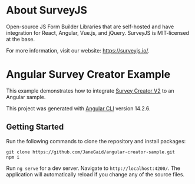 # About SurveyJS
Open-source JS Form Builder Libraries that are self-hosted and have integration for React, Angular, Vue.js, and jQuery. SurveyJS is MIT-licensed at the base.

For more information, visit our website: https://surveyjs.io/.
# Angular Survey Creator Example

This example demonstrates how to integrate [Survey Creator V2](https://surveyjs.io/survey-creator) to an Angular sample.

This project was generated with [Angular CLI](https://github.com/angular/angular-cli) version 14.2.6.

## Getting Started
Run the following commands to clone the repository and install packages:
```
git clone https://github.com/JaneGaid/angular-creator-sample.git
npm i
```
Run `ng serve` for a dev server. Navigate to `http://localhost:4200/`. The application will automatically reload if you change any of the source files.
